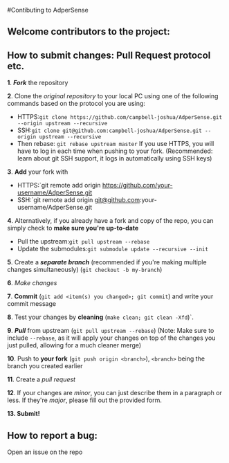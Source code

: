 #Contibuting to AdperSense

## Welcome contributors to the project: 

## How to submit changes: Pull Request protocol etc. 
**1**. _**Fork**_ the repository

**2**. Clone the _original repository_ to your local PC using one of the following commands based on the protocol you are using:
 * HTTPS:`git clone https://github.com/campbell-joshua/AdperSense.git --origin upstream --recursive`
 * SSH:`git clone git@github.com:campbell-joshua/AdperSense.git --origin upstream --recursive`
 * Then rebase: `git rebase upstream master`
 If you use HTTPS, you will have to log in each time when pushing to your fork. (Recommended: learn about git SSH support, it logs in automatically using SSH keys)
 
**3**. **Add** your fork with
 * HTTPS:`git remote add origin https://github.com/your-username/AdperSense.git
 * SSH:`git remote add origin git@github.com:your-username/AdperSense.git
 
**4**. Alternatively, if you already have a fork and copy of the repo, you can simply check to **make sure you're up-to-date**
 * Pull the upstream:`git pull upstream --rebase`
 * Update the submodules:`git submodule update --recursive --init`
 
**5**. Create a _**separate branch**_ (recommended if you're making multiple changes simultaneously) (`git checkout -b my-branch`)

**6**. _Make changes_

**7**. **Commit** (`git add <item(s) you changed>; git commit`) and write your commit message

**8**. Test your changes by **cleaning** (`make clean; git clean -Xfd`)`.

**9**. _**Pull**_ from upstream (`git pull upstream --rebase`) (Note: Make sure to include `--rebase`, as it will apply your changes on top of the changes you just pulled, allowing for a much cleaner merge)

**10**. Push to **your fork** (`git push origin <branch>`), `<branch>` being the branch you created earlier

**11**. Create a _pull request_

**12**. If your changes are _minor_, you can just describe them in a paragraph or less. If they're _major_, please fill out the provided form.

**13. Submit!**   

## How to report a bug: 
Open an issue on the repo
 
